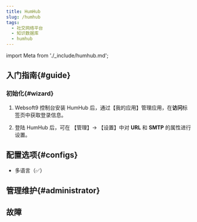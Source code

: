 ```yaml
---
title: HumHub
slug: /humhub
tags:
  - 社交网络平台
  - 知识数据库
  - humhub
---
```


import Meta from './_include/humhub.md';

<Meta name="meta" />

## 入门指南{#guide}

### 初始化{#wizard}

1. Websoft9 控制台安装 HumHub 后，通过【我的应用】管理应用，在**访问**标签页中获取登录信息。  

2. 登陆  HumHub 后，可在 【管理】-> 【设置】中对 **URL** 和 **SMTP** 的属性进行设置。



## 配置选项{#configs}

- 多语言（✅）

## 管理维护{#administrator}

## 故障
